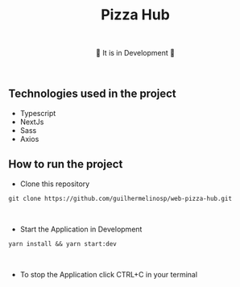 # <div align="center"> Pizza Hub </div>

</br>

<div align="center">

<p>🚧 It is in Development 🚧</p>

</div>

</br>

## Technologies used in the project

- Typescript
- NextJs
- Sass
- Axios

## How to run the project

- Clone this repository

```shell
git clone https://github.com/guilhermelinosp/web-pizza-hub.git
```

</br>

- Start the Application in Development

```shell
yarn install && yarn start:dev
```

</br>

- To stop the Application click CTRL+C in your terminal
